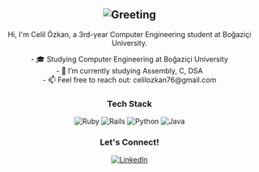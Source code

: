 <div align="center">

## <img src="https://readme-typing-svg.herokuapp.com?font=Arial&size=30&duration=3000&pause=1000&color=581845&center=true&vCenter=true&width=600&lines=Hello+there+👋;This+is+Celil+Özkan;Nice+to+meet+you!" alt="Greeting">

Hi, I'm Celil Özkan, a 3rd-year Computer Engineering student at Boğaziçi University.

<p align="center">
- 🎓 Studying Computer Engineering at Boğaziçi University<br>
- 🌱 I’m currently studying Assembly, C, DSA<br>
- 📫 Feel free to reach out: celilozkan76@gmail.com
</p>

### Tech Stack
<p align="center">
  <img src="https://img.shields.io/badge/Ruby-CC342D?style=for-the-badge&logo=ruby&logoColor=white" alt="Ruby" />
  <img src="https://img.shields.io/badge/Rails-CC0000?style=for-the-badge&logo=rubyonrails&logoColor=white" alt="Rails" />
  <img src="https://img.shields.io/badge/Python-3776AB?style=for-the-badge&logo=python&logoColor=white" alt="Python" />
  <img src="https://img.shields.io/badge/Java-007396?style=for-the-badge&logo=java&logoColor=white" alt="Java" />
</p>

### Let's Connect!
<p align="center">
  <a href="https://www.linkedin.com/in/celil-özkan-598142219/" target="_blank">
    <img src="https://img.shields.io/badge/LinkedIn-0A66C2?style=for-the-badge&logo=linkedin&logoColor=white" alt="LinkedIn"/>
  </a>
</p>

</div>
